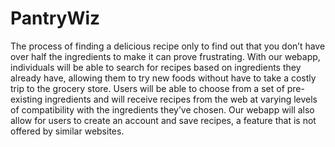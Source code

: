 # PantryWiz
The process of finding a delicious recipe only to find out that you don’t have over half the
ingredients to make it can prove frustrating. With our webapp, individuals will be able to search
for recipes based on ingredients they already have, allowing them to try new foods without have
to take a costly trip to the grocery store. Users will be able to choose from a set of pre-existing
ingredients and will receive recipes from the web at varying levels of compatibility with the
ingredients they’ve chosen. Our webapp will also allow for users to create an account and save
recipes, a feature that is not offered by similar websites.
